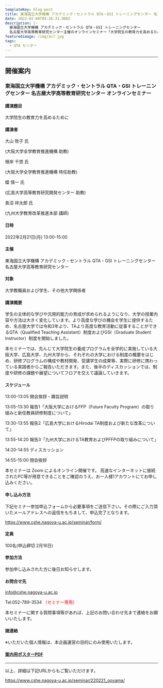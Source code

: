 ```yaml
---
templateKey: blog-post
title: 東海国立大学機構 アカデミック・セントラル QTA・GSI トレーニングセンター 名古屋大学高等教育研究センター オンラインセミナー
date: 2022-02-08T04:26:31.908Z
description: |-
  東海国立大学機構 アカデミック・セントラル QTA・GSI トレーニングセンター
  名古屋大学高等教育研究センター主催のオンラインセミナー「大学院生の教育力を高めるために」のご案内です。
featuredimage: /img/ac7.jpg
tags:
  - QTA センター
---
```


---
## 開催案内

### 東海国立大学機構 アカデミック・セントラル QTA・GSI トレーニングセンター 名古屋大学高等教育研究センター オンラインセミナー

#### 講演題目

大学院生の教育力を高めるために

#### 講演者

大山 牧子 氏

(大阪大学全学教育推進機構 助教)

根岸 千悠 氏

(大阪大学全学教育推進機構 特任助教)

蝶 慎一 氏

(広島大学高等教育研究開発センター 助教)

長沼 祥太郎 氏

(九州大学教育改革推進本部 講師)

#### 日時

2022年2月21日(月) 13:00-15:00

#### 主催

東海国立大学機構 アカデミック・セントラル QTA・GSI トレーニングセンター
名古屋大学高等教育研究センター

#### 対象

大学教職員および学生、その他大学関係者

#### 講演概要

学生の主体的な学びや汎用的能力の育成が求められるようになり、大学の授業内容や方法は大きく変化しています。より高度な学びの機会を学生に提供するため、名古屋大学では令和3年より、TAより高度な教育活動に従事することができるQTA（Qualified Teaching Assistant）制度およびGSI（Graduate Student Instructor）制度を開始しました。



本セミナーでは、先んじて大学院生の養成プログラムを全学的に実施している大阪大学、広島大学、九州大学から、それぞれの大学における制度の概要をはじめ、研修プログラムの構成や教材開発、受講学生の成果等、実際に研修に携わっている実践者からご報告いただきます。また、後半のディスカッションでは、制度や研修の課題や展望についてフロアを交えて議論していきます。



#### スケジュール

13:00-13:05	開会挨拶・趣旨説明

13:05-13:30	報告1「大阪大学におけるFFP（Future Faculty Program）の取り組みと新任教員研修制度について」

13:30-13:55	報告2「広島大学におけるHirodai TA制度および新たな改革について」

13:55-14:20	報告3「九州大学におけるTA教育およびPFFPの取り組みについて」

14:20-14:55	ディスカッション

14:55-15:00	閉会挨拶

本セミナーは Zoom によるオンライン開催です。
高速なインターネットに接続されたPC等が用意できることをご確認のうえ、お一人様1アカウントにてお申し込みください。


#### 申し込み方法
下記セミナー参加申込フォームから必要事項をご送信下さい。その際にご入力頂いたメールアドレスへの返信をもちまして、申込完了となります。

https://www.cshe.nagoya-u.ac.jp/seminar/form/

#### 定員

100名(申込締切 2月16日)

#### 参加方法

参加申し込みされた方に後日お知らせします。

#### お問合せ先

info@cshe.nagoya-u.ac.jp

Tel:052-789-3534
<span style="color: red; ">（セミナー専用）</span>

本セミナーに関する質問事項等があれば、上記のお問い合わせ先まで連絡をお願いいたします。

#### 諸連絡

※いただいた個人情報は、本企画運営の目的にのみ使用いたします。

#### [案内用ポスターPDF](https://www.cshe.nagoya-u.ac.jp/seminar/poster/220221_ooyama.pdf)

---
以上、詳細は下記URLからもご覧いただけます。

https://www.cshe.nagoya-u.ac.jp/seminar/220221_ooyama/
